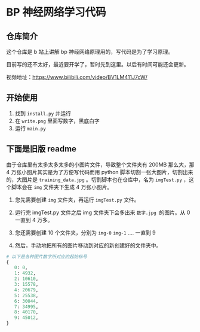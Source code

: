 # BP 神经网络学习代码

## 仓库简介

这个仓库是 b 站上讲解 bp 神经网络原理用的，写代码是为了学习原理。

目前写的还不太好，最近要开学了，暂时先到这里。以后有时间可能还会更新。

视频地址：https://www.bilibili.com/video/BV1LM411J7cW/

## 开始使用

1. 找到 `install.py` 并运行
2. 在 `write.png` 里面写数字，黑底白字
3. 运行 `main.py`

## 下面是旧版 readme

由于仓库里有太多太多太多的小图片文件，导致整个文件夹有 200MB 那么大，那 4 万张小图片其实是为了方便写代码而用 python 脚本切割一张大图片，切割出来的，大图片是 `training_data.jpg` 。切割脚本也在仓库中，名为 `imgTest.py` ，这个脚本会在 `img` 文件夹下生成 4 万张小图片。

1. 您先需要创建 `img` 文件夹，再运行 `imgTest.py` 文件。

2. 运行完 imgTest.py 文件之后 img 文件夹下会多出来 `数字.jpg`  的图片。从 0 一直到 4 万多。

3. 您还需要创建 10 个文件夹，分别为 `img-0` `img-1` .... 一直到 9

4. 然后，手动地把所有的图片移动到对应的新创建好的文件夹中。

```python
# 以下是各种图片数字所对应的起始标号
{
   0: 0,
   1: 4932,
   2: 10610,
   3: 15578,
   4: 20679,
   5: 25538,
   6: 30044,
   7: 34995,
   8: 40170,
   9: 45012,
}
```

